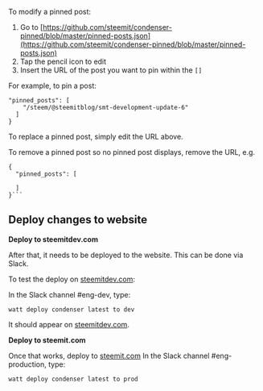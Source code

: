 To modify a pinned post:

1. Go to [https://github.com/steemit/condenser-pinned/blob/master/pinned-posts.json](https://github.com/steemit/condenser-pinned/blob/master/pinned-posts.json)
2. Tap the pencil icon to edit
3. Insert the URL of the post you want to pin within the `[]`

For example, to pin a post:

    "pinned_posts": [
        "/steem/@steemitblog/smt-development-update-6"
      ]
    }

To replace a pinned post, simply edit the URL above.

To remove a pinned post so no pinned post displays, remove the URL, e.g.

    {
      "pinned_posts": [
        
      ]
    }```

## Deploy changes to website

**Deploy to steemitdev.com**

After that, it needs to be deployed to the website. This can be done via Slack.

To test the deploy on [steemitdev.com](http://steemitdev.com/):

In the Slack channel #eng-dev, type:

`watt deploy condenser latest to dev`

It should appear on [steemitdev.com](http://steemitdev.com/).

**Deploy to steemit.com**

Once that works, deploy to [steemit.com](http://steemit.com/)
In the Slack channel #eng-production, type:

`watt deploy condenser latest to prod`
